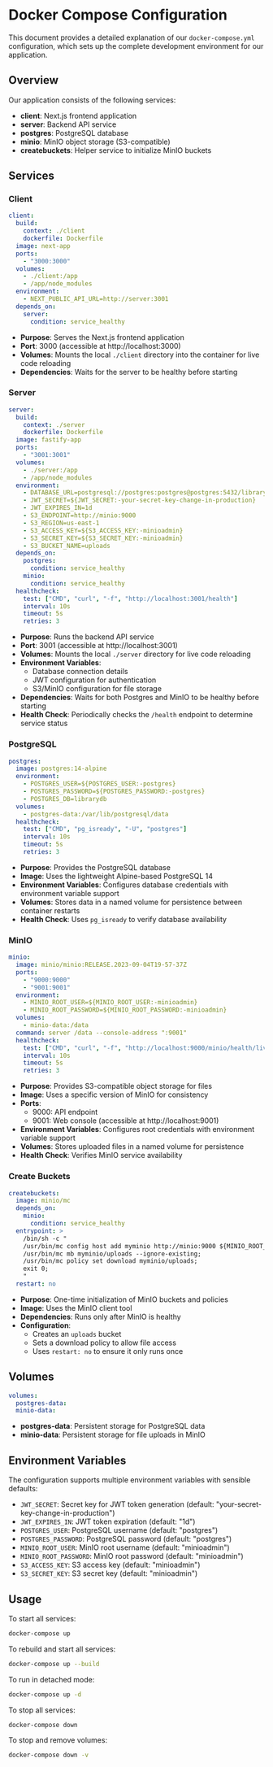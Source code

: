 # Docker Compose Configuration

This document provides a detailed explanation of our `docker-compose.yml` configuration, which sets up the complete development environment for our application.

## Overview

Our application consists of the following services:

- **client**: Next.js frontend application
- **server**: Backend API service
- **postgres**: PostgreSQL database
- **minio**: MinIO object storage (S3-compatible)
- **createbuckets**: Helper service to initialize MinIO buckets

## Services

### Client

```yaml
client:
  build:
    context: ./client
    dockerfile: Dockerfile
  image: next-app
  ports:
    - "3000:3000"
  volumes:
    - ./client:/app
    - /app/node_modules
  environment:
    - NEXT_PUBLIC_API_URL=http://server:3001
  depends_on:
    server:
      condition: service_healthy
```

- **Purpose**: Serves the Next.js frontend application
- **Port**: 3000 (accessible at http://localhost:3000)
- **Volumes**: Mounts the local `./client` directory into the container for live code reloading
- **Dependencies**: Waits for the server to be healthy before starting

### Server

```yaml
server:
  build:
    context: ./server
    dockerfile: Dockerfile
  image: fastify-app
  ports:
    - "3001:3001"
  volumes:
    - ./server:/app
    - /app/node_modules
  environment:
    - DATABASE_URL=postgresql://postgres:postgres@postgres:5432/librarydb?schema=public
    - JWT_SECRET=${JWT_SECRET:-your-secret-key-change-in-production}
    - JWT_EXPIRES_IN=1d
    - S3_ENDPOINT=http://minio:9000
    - S3_REGION=us-east-1
    - S3_ACCESS_KEY=${S3_ACCESS_KEY:-minioadmin}
    - S3_SECRET_KEY=${S3_SECRET_KEY:-minioadmin}
    - S3_BUCKET_NAME=uploads
  depends_on:
    postgres:
      condition: service_healthy
    minio:
      condition: service_healthy
  healthcheck:
    test: ["CMD", "curl", "-f", "http://localhost:3001/health"]
    interval: 10s
    timeout: 5s
    retries: 3
```

- **Purpose**: Runs the backend API service
- **Port**: 3001 (accessible at http://localhost:3001)
- **Volumes**: Mounts the local `./server` directory for live code reloading
- **Environment Variables**:
  - Database connection details
  - JWT configuration for authentication
  - S3/MinIO configuration for file storage
- **Dependencies**: Waits for both Postgres and MinIO to be healthy before starting
- **Health Check**: Periodically checks the `/health` endpoint to determine service status

### PostgreSQL

```yaml
postgres:
  image: postgres:14-alpine
  environment:
    - POSTGRES_USER=${POSTGRES_USER:-postgres}
    - POSTGRES_PASSWORD=${POSTGRES_PASSWORD:-postgres}
    - POSTGRES_DB=librarydb
  volumes:
    - postgres-data:/var/lib/postgresql/data
  healthcheck:
    test: ["CMD", "pg_isready", "-U", "postgres"]
    interval: 10s
    timeout: 5s
    retries: 3
```

- **Purpose**: Provides the PostgreSQL database
- **Image**: Uses the lightweight Alpine-based PostgreSQL 14
- **Environment Variables**: Configures database credentials with environment variable support
- **Volumes**: Stores data in a named volume for persistence between container restarts
- **Health Check**: Uses `pg_isready` to verify database availability

### MinIO

```yaml
minio:
  image: minio/minio:RELEASE.2023-09-04T19-57-37Z
  ports:
    - "9000:9000"
    - "9001:9001"
  environment:
    - MINIO_ROOT_USER=${MINIO_ROOT_USER:-minioadmin}
    - MINIO_ROOT_PASSWORD=${MINIO_ROOT_PASSWORD:-minioadmin}
  volumes:
    - minio-data:/data
  command: server /data --console-address ":9001"
  healthcheck:
    test: ["CMD", "curl", "-f", "http://localhost:9000/minio/health/live"]
    interval: 10s
    timeout: 5s
    retries: 3
```

- **Purpose**: Provides S3-compatible object storage for files
- **Image**: Uses a specific version of MinIO for consistency
- **Ports**:
  - 9000: API endpoint
  - 9001: Web console (accessible at http://localhost:9001)
- **Environment Variables**: Configures root credentials with environment variable support
- **Volumes**: Stores uploaded files in a named volume for persistence
- **Health Check**: Verifies MinIO service availability

### Create Buckets

```yaml
createbuckets:
  image: minio/mc
  depends_on:
    minio:
      condition: service_healthy
  entrypoint: >
    /bin/sh -c "
    /usr/bin/mc config host add myminio http://minio:9000 ${MINIO_ROOT_USER:-minioadmin} ${MINIO_ROOT_PASSWORD:-minioadmin};
    /usr/bin/mc mb myminio/uploads --ignore-existing;
    /usr/bin/mc policy set download myminio/uploads;
    exit 0;
    "
  restart: no
```

- **Purpose**: One-time initialization of MinIO buckets and policies
- **Image**: Uses the MinIO client tool
- **Dependencies**: Runs only after MinIO is healthy
- **Configuration**:
  - Creates an `uploads` bucket
  - Sets a download policy to allow file access
  - Uses `restart: no` to ensure it only runs once

## Volumes

```yaml
volumes:
  postgres-data:
  minio-data:
```

- **postgres-data**: Persistent storage for PostgreSQL data
- **minio-data**: Persistent storage for file uploads in MinIO

## Environment Variables

The configuration supports multiple environment variables with sensible defaults:

- `JWT_SECRET`: Secret key for JWT token generation (default: "your-secret-key-change-in-production")
- `JWT_EXPIRES_IN`: JWT token expiration (default: "1d")
- `POSTGRES_USER`: PostgreSQL username (default: "postgres")
- `POSTGRES_PASSWORD`: PostgreSQL password (default: "postgres")
- `MINIO_ROOT_USER`: MinIO root username (default: "minioadmin")
- `MINIO_ROOT_PASSWORD`: MinIO root password (default: "minioadmin")
- `S3_ACCESS_KEY`: S3 access key (default: "minioadmin")
- `S3_SECRET_KEY`: S3 secret key (default: "minioadmin")

## Usage

To start all services:

```bash
docker-compose up
```

To rebuild and start all services:

```bash
docker-compose up --build
```

To run in detached mode:

```bash
docker-compose up -d
```

To stop all services:

```bash
docker-compose down
```

To stop and remove volumes:

```bash
docker-compose down -v
``` 
